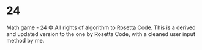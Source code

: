 # 24
 Math game - 24
 © All rights of algorithm to Rosetta Code.
 This is a derived and updated version to the one by Rosetta Code, with a cleaned user input method by me. 
